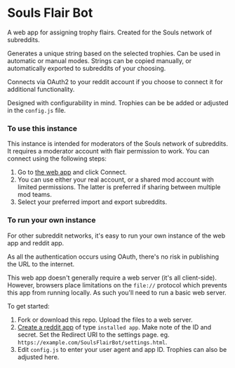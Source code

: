 # Souls Flair Bot

A web app for assigning trophy flairs.  Created for the Souls network of subreddits.

Generates a unique string based on the selected trophies.  Can be used in automatic or manual modes.  Strings can be copied manually, or automatically exported to subreddits of your choosing.

Connects via OAuth2 to your reddit account if you choose to connect it for additional functionality.

Designed with configurability in mind.  Trophies can be be added or adjusted in the `config.js` file.

### To use this instance

This instance is intended for moderators of the Souls network of subreddits.  It requires a moderator account with flair permission to work.  You can connect using the following steps:

1. Go to [the web app](https://wescook.ca/SoulsFlairBot/) and click Connect.
2. You can use either your real account, or a shared mod account with limited permissions.  The latter is preferred if sharing between multiple mod teams.
3. Select your preferred import and export subreddits.


### To run your own instance

For other subreddit networks, it's easy to run your own instance of the web app and reddit app.

As all the authentication occurs using OAuth, there's no risk in publishing the URL to the internet.

This web app doesn't generally require a web server (it's all client-side).  However, browsers place limitations on the `file://` protocol which prevents this app from running locally.  As such you'll need to run a basic web server.

To get started:

1. Fork or download this repo.  Upload the files to a web server.
2. [Create a reddit app](https://www.reddit.com/prefs/apps/) of type `installed app`.  Make note of the ID and secret.  Set the Redirect URI to the settings page.  eg. `https://example.com/SoulsFlairBot/settings.html`.
3. Edit `config.js` to enter your user agent and app ID.  Trophies can also be adjusted here.
